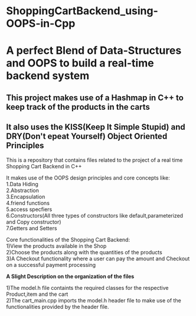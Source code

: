 # ShoppingCartBackend_using-OOPS-in-Cpp


# A perfect Blend of Data-Structures and OOPS to build a real-time backend system
## This project makes use of a Hashmap in C++ to keep track of the products in the carts
## It also uses the KISS(Keep It Simple Stupid) and DRY(Don't epeat Yourself) Object Oriented Principles 

This is a repository that contains files related to the project of a real time Shopping Cart Backend in C++

It makes use of the OOPS design principles and core concepts like:                        
1.Data Hiding                         
2.Abstraction                 
3.Encapsulation                     
4.friend functions                     
5.access specfiers                       
6.Constructors(All three types of constructors like default,parameterized and Copy constructor)               
7.Getters and Setters                

Core functionalities of the Shopping Cart Backend:                   
1)View the products available in the Shop                         
2)Choose the products along with the quantities of the products                        
3)A Checkout functionality where a user can pay the amount and Checkout on a successful payment processing                         




**A Slight Description on the organization of the files**

1)The model.h file containts the required classes for the respective Product,item and the cart                           
2)The cart_main.cpp imports the model.h header file to make use of the functionalities provided by the header file.
